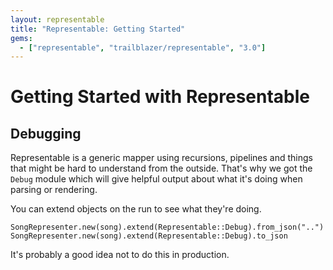 ```yaml
---
layout: representable
title: "Representable: Getting Started"
gems:
  - ["representable", "trailblazer/representable", "3.0"]
---
```


# Getting Started with Representable

## Debugging

Representable is a generic mapper using recursions, pipelines and things that might be hard to understand from the outside. That's why we got the `Debug` module which will give helpful output about what it's doing when parsing or rendering.

You can extend objects on the run to see what they're doing.

    SongRepresenter.new(song).extend(Representable::Debug).from_json("..")
    SongRepresenter.new(song).extend(Representable::Debug).to_json

It's probably a good idea not to do this in production.
